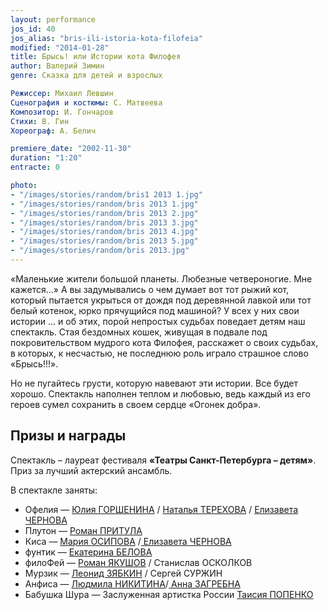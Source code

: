 ```yaml
---
layout: performance
jos_id: 40
jos_alias: "bris-ili-istoria-kota-filofeia"
modified: "2014-01-28"
title: Брысь! или Истории кота Филофея
author: Валерий Зимин
genre: Сказка для детей и взрослых

Режиссер: Михаил Левшин
Сценография и костюмы: С. Матвеева
Композитор: И. Гончаров
Стихи: В. Гин
Хореограф: А. Белич

premiere_date: "2002-11-30"
duration: "1:20"
entracte: 0

photo:
- "/images/stories/random/bris1 2013 1.jpg"
- "/images/stories/random/bris 2013 1.jpg"
- "/images/stories/random/bris 2013 2.jpg"
- "/images/stories/random/bris 2013 3.jpg"
- "/images/stories/random/bris 2013 4.jpg"
- "/images/stories/random/bris 2013 5.jpg"
- "/images/stories/random/bris 2013.jpg"
---
```


«Маленькие жители большой планеты. Любезные четвероногие. Мне кажется...» А вы задумывались о чем думает вот тот рыжий кот, который пытается укрыться от дождя под деревянной лавкой или тот белый котенок, юрко прячущийся под машиной? У всех у них свои истории ... и об этих, порой непростых судьбах поведает детям наш спектакль. Стая бездомных кошек, живущая в подвале под покровительством мудрого кота Филофея, расскажет о своих судьбах, в которых, к несчастью, не последнюю роль играло страшное слово «Брысь!!!».

Но не пугайтесь грусти, которую навевают эти истории. Все будет хорошо. Спектакль наполнен теплом и любовью, ведь каждый из его героев сумел сохранить в своем сердце «Огонек добра».


## Призы и награды

Спектакль – лауреат фестиваля **«Театры Санкт-Петербурга – детям»**. Приз за лучший актерский ансамбль.

В спектакле заняты:

- Офелия — [Юлия ГОРШЕНИНА](49-ylia-gorshenina.html) / [Наталья ТЕРЕХОВА](56-natasha-terehova.html) / [Елизавета ЧЕРНОВА](48-chernovaelizaveta.html)
- Плутон — [Роман ПРИТУЛА](50-roman-pritula.html)
- Киса — [Мария ОСИПОВА](301-mariaosipova.html) /[ Елизавета ЧЕРНОВА](48-chernovaelizaveta.html)
- фунтик — [Екатерина БЕЛОВА](23-belova-ekaterina.html)
- филоФей — [Роман ЯКУШОВ](88-roman-yakushov.html) / Станислав ОСКОЛКОВ
- Мурзик — [Леонид ЗЯБКИН](67-leonid-zabkin.html) / Сергей СУРЖИН
- Анфиса — [Людмила НИКИТИНА](63-lyda-nikitina.html)/[ Анна ЗАГРЕБНА](79-anna-zagrebna.html)
- Бабушка Шура — Заслуженная артистка России [Таисия ПОПЕНКО](26-popenko-taisija.html)
